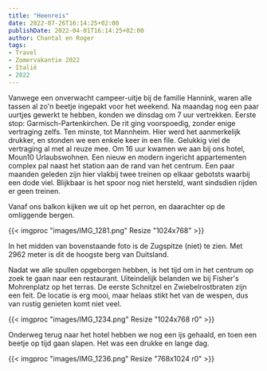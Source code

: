 ```yaml
---
title: "Heenreis"
date: 2022-07-26T16:14:25+02:00
publishDate: 2022-04-01T16:14:25+02:00
author: Chantal en Roger
tags:
- Travel
- Zomervakantie 2022
- Italië
- 2022
---
```


Vanwege een onverwacht campeer-uitje bij de familie Hannink, waren alle tassen al zo'n beetje ingepakt voor het weekend. Na maandag nog een paar uurtjes gewerkt te hebben, konden we dinsdag om 7 uur vertrekken. Eerste stop: Garmisch-Partenkirchen. De rit ging voorspoedig, zonder enige vertraging zelfs. Ten minste, tot Mannheim. Hier werd het aanmerkelijk drukker, en stonden we een enkele keer in een file. Gelukkig viel de vertraging al met al reuze mee. Om 16 uur kwamen we aan bij ons hotel, Moun10 Urlaubswohnen. Een nieuw en modern ingericht appartementen complex pal naast het station aan de rand van het centrum. Een paar maanden geleden zijn hier vlakbij twee treinen op elkaar gebotsts waarbij een dode viel. Blijkbaar is het spoor nog niet hersteld, want sindsdien rijden er geen treinen.

Vanaf ons balkon kijken we uit op het perron, en daarachter op de omliggende bergen.

{{< imgproc "images/IMG_1281.png" Resize "1024x768" >}}

In het midden van bovenstaande foto is de Zugspitze (niet) te zien. Met 2962 meter is dit de hoogste berg van Duitsland.

Nadat we alle spullen opgeborgen hebben, is het tijd om in het centrum op zoek te gaan naar een restaurant. Uiteindelijk belanden we bij Fisher's Mohrenplatz op het terras. De eerste Schnitzel en Zwiebelrostbraten zijn een feit. De locatie is erg mooi, maar helaas stikt het van de wespen, dus van rustig genieten komt niet veel.

{{< imgproc "images/IMG_1234.png" Resize "1024x768 r0" >}}

Onderweg terug naar het hotel hebben we nog een ijs gehaald, en toen een beetje op tijd gaan slapen. Het was een drukke en lange dag.

{{< imgproc "images/IMG_1236.png" Resize "768x1024 r0" >}}
